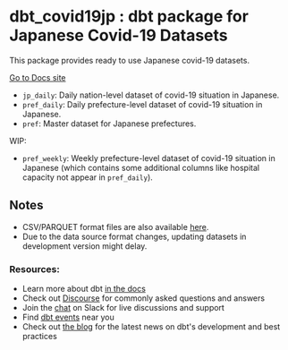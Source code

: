 # dbt_covid19jp : dbt package for Japanese Covid-19 Datasets

This package provides ready to use Japanese covid-19 datasets.

[Go to Docs site](kj-9.github.io/dbt_covid19jp/)

- `jp_daily`: Daily nation-level dataset of covid-19 situation in Japanese.
- `pref_daily`: Daily prefecture-level dataset of covid-19 situation in Japanese.
- `pref`: Master dataset for Japanese prefectures.


WIP:
-  `pref_weekly`: Weekly prefecture-level dataset of covid-19 situation in Japanese (which contains some additional columns like hospital capacity not appear in `pref_daily`).


## Notes

- CSV/PARQUET format files are also available [here](https://github.com/kj-9/dbt_covid19jp/tree/main/dist).
- Due to the data source format changes, updating datasets in development version might delay.


### Resources:
- Learn more about dbt [in the docs](https://docs.getdbt.com/docs/introduction)
- Check out [Discourse](https://discourse.getdbt.com/) for commonly asked questions and answers
- Join the [chat](https://community.getdbt.com/) on Slack for live discussions and support
- Find [dbt events](https://events.getdbt.com) near you
- Check out [the blog](https://blog.getdbt.com/) for the latest news on dbt's development and best practices
